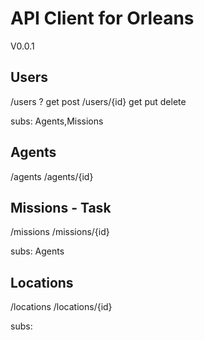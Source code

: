 # API Client for Orleans
V0.0.1
## Users
/users ?
	get
	post
/users/{id}
	get
	put
	delete

subs: Agents,Missions

## Agents
/agents
/agents/{id}

## Missions - Task
/missions
/missions/{id}

subs: Agents

## Locations
/locations
/locations/{id}

subs:
